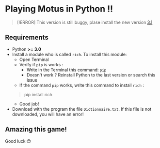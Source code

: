 # Playing Motus in Python !!

> [!ERROR]
> This version is still buggy, plase install the new version [3.1](https://github.com/Kgeek33/Motus-Python/tree/3.1)

## Requirements

- Python **>= 3.0**
- Install a module who is called `rich`. To install this module:
  - Open Terminal
  - Verify if `pip` is works :
    - Write in the Terminal this command: `pip`
    - Doesn't work ? Reinstall Python to the last version or search this issue
  - If the command `pip` works, write this command to install `rich` :
  > pip install rich
  - Good job!
- Download with the program the file `Dictionnaire.txt`. If this file is not downloaded, you will have an error!

## Amazing this game!

Good luck 😉

